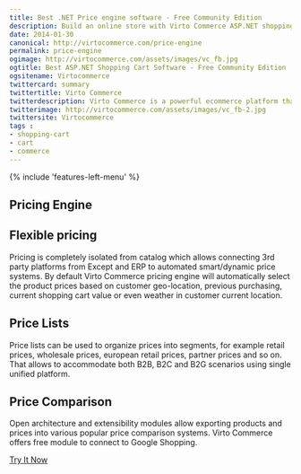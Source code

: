 ```yaml
---
title: Best .NET Price engine software - Free Community Edition
description: Build an online store with Virto Commerce ASP.NET shopping cart software. Benefit from an open source shopping cart software that has every feature you need.
date: 2014-01-30
canonical: http://virtocommerce.com/price-engine
permalink: price-engine
ogimage: http://virtocommerce.com/assets/images/vc_fb.jpg
ogtitle: Best ASP.NET Shopping Cart Software - Free Community Edition
ogsitename: Virtocommerce
twittercard: summary
twittertitle: Virto Commerce
twitterdescription: Virto Commerce is a powerful ecommerce platform that includes everything you need to create an online store and sell online. Try it free with Free Community License
twitterimage: http://virtocommerce.com/assets/images/vc_fb-2.jpg
twittersite: Virtocommerce
tags : 
- shopping-cart
- cart
- commerce
---
```


<article role="main" class="main">
	<div class="business-features clearfix __responsive">
		{% include 'features-left-menu' %}
		<div class="business-cnt">
			<div class="head __customer">
				<h1 class="title">Pricing Engine</h1>
			</div>
			<h2 class="sub-title">Flexible pricing</h2>
			<p class="text">Pricing is completely isolated from catalog which allows connecting 3rd party platforms from Except and ERP to automated smart/dynamic price systems. By default Virto Commerce pricing engine will automatically select the product prices based on customer geo-location, previous purchasing, current shopping cart value or even weather in customer current location.</p>
			<h2 class="sub-title">Price Lists</h2>
			<p class="text">Price lists can be used to organize prices into segments, for example retail prices, wholesale prices, european retail prices, partner prices and so on. That allows to accommodate both B2B, B2C and B2G scenarios using single unified platform.</p>
			<h2 class="sub-title">Price Comparison</h2>
			<p class="text">Open architecture and extensibility modules allow exporting products and prices into various popular price comparison systems. Virto Commerce offers free module to connect to Google Shopping.</p>
			<div class="buttons columns">
			<div class="column">
			<a class="button fill" href="/try-now">Try It Now</a>
			</div>
			</div>
		</div>
	</div>
</article>
